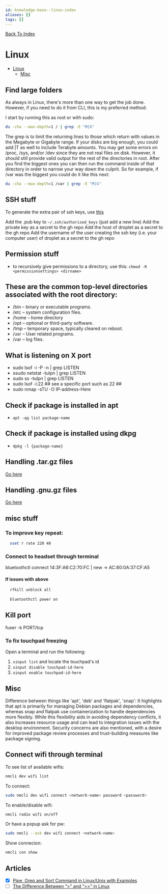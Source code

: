 ```yaml
---
id: knowledge-base--linux-index
aliases: []
tags: []
---
```


[Back To Index](/knowledge-database/index.md)

# Linux

<!--toc:start-->
- [Linux](#linux)
  - [Misc](#misc)
<!--toc:end-->

## Find large folders
As always in Linux, there's more than one way to get the job done. However, if you need to do it from CLI, this is my
preferred method:

I start by running this as root or with sudo:

```bash
du -cha --max-depth=1 / | grep -E "M|G"
```

The grep is to limit the returning lines to those which return with values in the Megabyte or Gigabyte range. If your 
disks are big enough, you could add |T as well to include Terabyte amounts. You may get some errors on /proc, /sys, 
and/or /dev since they are not real files on disk. However, it should still provide valid output for the rest of the 
directories in root. After you find the biggest ones you can then run the command inside of that directory in order to 
narrow your way down the culprit. So for example, if /var was the biggest you could do it like this next:

```bash
du -cha --max-depth=1 /var | grep -E "M|G"
```

## SSH stuff
To generate the extra pair of ssh keys, use [this](https://betterprogramming.pub/how-to-set-up-multiple-ssh-keys-ae6688f76570)

Add the .pub key to `~/.ssh/authorised_keys` (just add a new line)
Add the private key as a secret to the gh repo
Add the host of droplet as a secret to the gh repo
Add the username of the user creating the ssh key (i.e. your computer user) of droplet as a secret to the gh repo

## Permission stuff
  - to recursively give permissions to a directory, use this: `chmod -R <permissionsettings> <dirname>`

## These are the common top-level directories associated with the root directory:
  - /bin – binary or executable programs.
  - /etc – system configuration files.
  - /home – home directory
  - /opt – optional or third-party software.
  - /tmp – temporary space, typically cleared on reboot.
  - /usr – User related programs.
  - /var – log files.

## What is listening on X port
  - sudo lsof -i -P -n | grep LISTEN
  - ssudo netstat -tulpn | grep LISTEN
  - sudo ss -tulpn | grep LISTEN
  - sudo lsof -i:22 ## see a specific port such as 22 ##
  - sudo nmap -sTU -O IP-address-Here

## Check if package is installed in apt
  - `apt -qq list package-name`

## Check if package is installed using dkpg
- `dpkg -l {package-name}`

## Handling .tar.gz files
[Go here](https://linuxize.com/post/how-to-extract-unzip-tar-gz-file/)

## Handling .gnu.gz files
[Go here](https://linuxize.com/post/gzip-command-in-linux/)

## misc stuff
### To improve key repeat:
```bash
  xset r rate 220 40
```
### Connect to headset through terminal
bluetoothctl connect 14:3F:A6:C2:70:FC | new -> AC:80:0A:37:CF:A5

#### If issues with above
```bash
  rfkill unblock all
  
  bluetoothctl power on
```

## Kill port
fuser -k PORT/tcp

### To fix touchpad freezing
Open a terminal and run the following:
  1. `xinput list` and locate the touchpad's id
  2. `xinput disable touchpad-id-here`
  3. `xinput enable touchpad-id-here`

## Misc
Difference between things like 'apt', 'deb' and 'flatpak', 'snap':
It highlights that apt is primarily for managing Debian packages and dependencies, whereas snap and flatpak use containerization to handle dependencies more flexibly. While this flexibility aids in avoiding dependency conflicts, it also increases resource usage and can lead to integration issues with the desktop environment. Security concerns are also mentioned, with a desire for improved package review processes and trust-building measures like package signing.


## Connect wifi through terminal

To see list of available wifis:
```sh
nmcli dev wifi list
```

To connect:
```sh
sudo nmcli dev wifi connect <network-name> password <password>
```

To enable/disable wifi:
```sh
nmcli radio wifi on/off
```

Or have a popup ask for pw:
```sh
sudo nmcli --ask dev wifi connect <network-name>
```

Show connecion:
```sh
nmcli con show
```


## Articles
  - [X] [Pipe, Grep and Sort Command in Linux/Unix with Examples](https://www.guru99.com/linux-pipe-grep.html#:~:text=is%20a%20Filter%3F-,What%20is%20a%20Pipe%20in%20Linux%3F,'%7C'%20denotes%20a%20pipe.)
  - [ ] [The Difference Between “>” and “>>” in Linux](https://linuxhint.com/difference-arrow-double-arrow-bash/)
